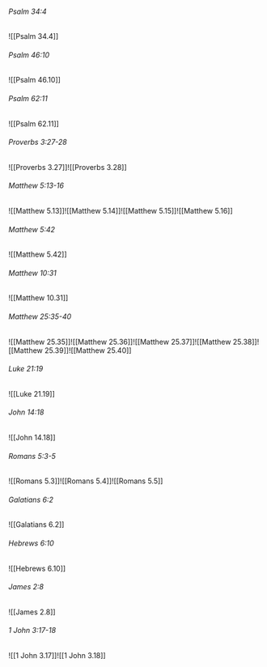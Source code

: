 ###### Psalm 34:4

![[Psalm 34.4]]

###### Psalm 46:10

![[Psalm 46.10]]

###### Psalm 62:11

![[Psalm 62.11]]

###### Proverbs 3:27-28

![[Proverbs 3.27]]![[Proverbs 3.28]]

###### Matthew 5:13-16

![[Matthew 5.13]]![[Matthew 5.14]]![[Matthew 5.15]]![[Matthew 5.16]]

###### Matthew 5:42

![[Matthew 5.42]]

###### Matthew 10:31

![[Matthew 10.31]]

###### Matthew 25:35-40

![[Matthew 25.35]]![[Matthew 25.36]]![[Matthew 25.37]]![[Matthew 25.38]]![[Matthew 25.39]]![[Matthew 25.40]]

###### Luke 21:19

![[Luke 21.19]]

###### John 14:18

![[John 14.18]]

###### Romans 5:3-5

![[Romans 5.3]]![[Romans 5.4]]![[Romans 5.5]]

###### Galatians 6:2

![[Galatians 6.2]]

###### Hebrews 6:10

![[Hebrews 6.10]]

###### James 2:8

![[James 2.8]]

###### 1 John 3:17-18

![[1 John 3.17]]![[1 John 3.18]]